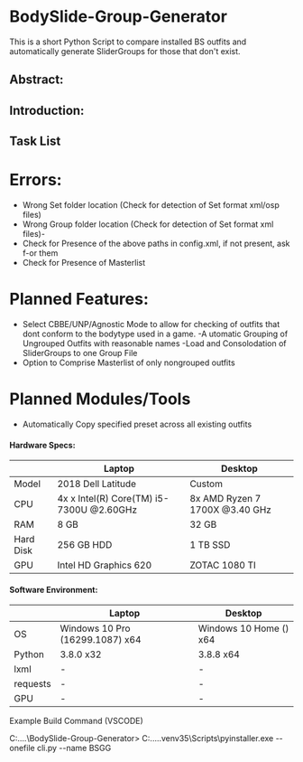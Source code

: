 # BodySlide-Group-Generator
This is a short Python Script to compare installed BS outfits and automatically generate SliderGroups for those that don't exist.

##  Abstract:



## Introduction:



## Task List

# Errors:
- Wrong Set folder location (Check for detection of Set format xml/osp files)
- Wrong Group folder location (Check for detection of Set format xml files)-
- Check for Presence of the above paths in config.xml, if not present, ask f-or them
- Check for Presence of Masterlist


# Planned Features:
- Select CBBE/UNP/Agnostic Mode to allow for checking of outfits that dont conform to the bodytype used in a game.
-A utomatic Grouping of Ungrouped Outfits with reasonable names
-Load and Consolodation of SliderGroups to one Group File
- Option to Comprise Masterlist of only nongrouped outfits

# Planned Modules/Tools    
- Automatically Copy specified preset across all existing outfits

#### Hardware Specs:

|     |Laptop| Desktop |
| --- | --- | --- |
|Model| 2018 Dell Latitude | Custom |
|CPU| 4x x Intel(R) Core(TM) i5-7300U @2.60GHz | 8x AMD Ryzen 7 1700X @3.40 GHz |
|RAM| 8 GB | 32 GB |
|Hard Disk| 256 GB HDD | 1 TB SSD |
|GPU| Intel HD Graphics 620 | ZOTAC 1080 TI |

#### Software Environment:

|     |Laptop| Desktop |
| --- | --- | --- |
|OS| Windows 10 Pro (16299.1087) x64 | Windows 10 Home () x64 |
|Python|3.8.0 x32  | 3.8.8 x64|
|lxml| - | - |
|requests| - | - |
|GPU| - | - |

Example Build Command (VSCODE)

C:\....\BodySlide-Group-Generator> C:\....\.venv35\Scripts\pyinstaller.exe --onefile cli.py --name BSGG